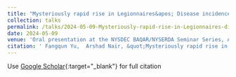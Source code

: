 ```yaml
---
title: "Mysteriously rapid rise in Legionnaires&apos; Disease incidence correlates with declining atmospheric sulfur dioxide"
collection: talks
permalink: /talks/2024-05-09-Mysteriously-rapid-rise-in-Legionnaires-disease-incidence-correlates-with-declining-atmospheric-sulfur-dioxide
date: 2024-05-09
venue: 'Oral presentation at the NYSDEC BAQAR/NYSERDA Seminar Series, Albany, NY, USA'
citation: ' Fangqun Yu,  Arshad Nair, &quot;Mysteriously rapid rise in Legionnaires&apos; Disease incidence correlates with declining atmospheric sulfur dioxide.&quot; Oral presentation at the NYSDEC BAQAR/NYSERDA Seminar Series, Albany, NY, USA, 2024.'
---
```

Use [Google Scholar](https://scholar.google.com/scholar?q=Mysteriously+rapid+rise+in+Legionnaires+disease+incidence+correlates+with+declining+atmospheric+sulfur+dioxide){:target="_blank"} for full citation
